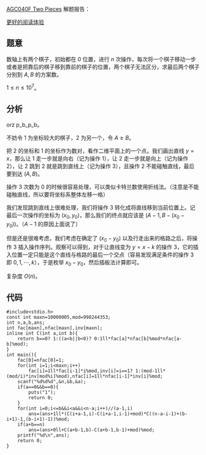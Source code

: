 [AGC040F Two Pieces](https://www.luogu.com.cn/problem/AT5664) 解题报告：

[更好的阅读体验](https://www.cnblogs.com/xiaoziyao/p/15913372.html)

## 题意

数轴上有两个棋子，初始都在 $0$ 位置，进行 $n$ 次操作，每次将一个棋子移动一步或者是把靠后的棋子移到靠前的棋子的位置，两个棋子无法区分，求最后两个棋子分别到 $A,B$ 的方案数。

$1\leqslant n\leqslant 10^7$。

## 分析

orz p_b_p_b。

不妨令 $1$ 为坐标较大的棋子，$2$ 为另一个，令 $A\geqslant B$。

把 $2$ 的坐标和 $1$ 的坐标作为数对，看作二维平面上的一个点。我们画出直线 $y=x$，那么让 $1$ 走一步就是向右（记为操作 $1$），让 $2$ 走一步就是向上（记为操作 $2$），让 $2$ 跳到 $2$ 就是跳到直线上（记为操作 $3$），且操作 $2$ 不能碰触直线，最后要到达  $(A,B)$。

操作 $3$ 次数为 $0$ 的时候很容易处理，可以类似卡特兰数使用折线法。（注意是不能碰触直线，所以要将坐标系整体左移一格）

我们发现跳到直线上很难处理，我们将操作 $3$ 转化成将直线移到当前位置上。记最后一次操作的坐标为 $(x_0,y_0)$，那么我们的终点就应该是 $(A-1,B-(x_0-y_0))$。（$A-1$ 的原因上面说了）

但是还是很难考虑，我们考虑在确定了 $(x_0-y_0)$ 以及行走出来的格路之后，将操作 $3$ 插入操作序列。观察可以得到，对于让直线变为 $y=x-k$ 的操作 $3$，它的插入位置一定只能是这个直线与格路的最后一个交点（容易发现满足条件的操作 $3$ 即 $0,1,\cdots,k$），于是枚举 $x_0-y_0$，然后插板法计算即可。

复杂度 $O(n)$。

## 代码

```
#include<stdio.h>
const int maxn=10000005,mod=998244353;
int n,a,b,ans;
int fac[maxn],nfac[maxn],inv[maxn]; 
inline int C(int a,int b){
	return b==0? 1:((a<b||b<0)? 0:1ll*fac[a]*nfac[b]%mod*nfac[a-b]%mod);
}
int main(){
	fac[0]=nfac[0]=1;
	for(int i=1;i<maxn;i++)
		fac[i]=1ll*fac[i-1]*i%mod,inv[i]=i==1? 1:(mod-1ll*(mod/i)*inv[mod%i]%mod),nfac[i]=1ll*nfac[i-1]*inv[i]%mod;
	scanf("%d%d%d",&n,&b,&a);
	if(a==0&&b==0){
		puts("1");
		return 0;
	}
	for(int i=0;i<=b&&i<a&&i<n-a;i++)//(a-1,i)
		ans=(ans+1ll*(C(i+a-1,i)-C(i+a-1,i-1)+mod)*C((n-a-i-1)+(b-i+1)-1,(b-i+1)-1))%mod;
	if(a+b==n)
		ans=(ans+0ll+C(a+b-1,b)-C(a+b-1,b-1)+mod)%mod;
	printf("%d\n",ans);
	return 0;
}
```